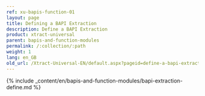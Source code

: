 ```yaml
---
ref: xu-bapis-function-01
layout: page
title: Defining a BAPI Extraction
description: Define a BAPI Extraction
product: xtract-universal
parent: bapis-and-function-modules
permalink: /:collection/:path
weight: 1
lang: en_GB
old_url: /Xtract-Universal-EN/default.aspx?pageid=define-a-bapi-extraction
---
```


{% include _content/en/bapis-and-function-modules/bapi-extraction-define.md %}
